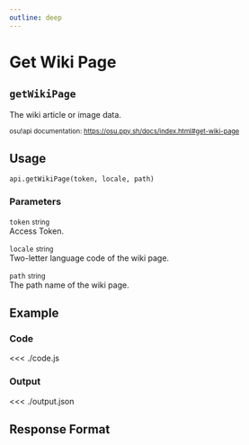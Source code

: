 ```yaml
---
outline: deep
---
```


# Get Wiki Page <Badge type="info" text="GET"/>

## `getWikiPage`

The wiki article or image data.

<small>osu!api documentation: https://osu.ppy.sh/docs/index.html#get-wiki-page</small>

## Usage

`api.getWikiPage(token, locale, path)`

### Parameters

`token` <small>string</small><br>
Access Token.

`locale` <small>string</small><br>
Two-letter language code of the wiki page.

`path` <small>string</small><br>
The path name of the wiki page.

## Example

### Code
<<< ./code.js

### Output
<<< ./output.json

## Response Format

<!--@include: ./response.md-->